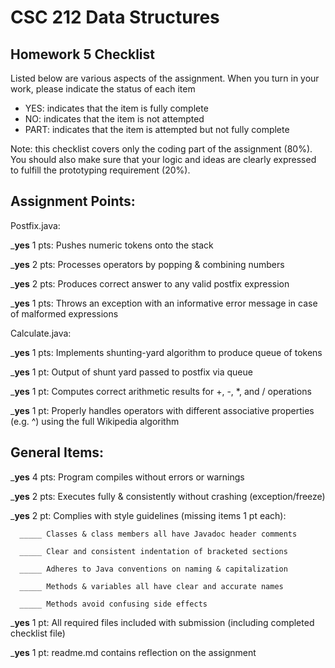 # CSC 212 Data Structures
## Homework 5 Checklist

Listed below are various aspects of the assignment.  When you turn in
your work, please indicate the status of each item

- YES: indicates that the item is fully complete
- NO: indicates that the item is not attempted
- PART: indicates that the item is attempted but not fully complete

Note: this checklist covers only the coding part of the assignment (80%).
You should also make sure that your logic and ideas are clearly expressed to fulfill the prototyping requirement (20%).

## Assignment Points:

Postfix.java:

___yes__ 1 pts: Pushes numeric tokens onto the stack

___yes__ 2 pts: Processes operators by popping & combining numbers

___yes__ 2 pts: Produces correct answer to any valid postfix expression

___yes__ 1 pts: Throws an exception with an informative error message in case of malformed expressions


Calculate.java:

___yes__ 1 pts: Implements shunting-yard algorithm to produce queue of tokens

___yes__ 1 pt: Output of shunt yard passed to postfix via queue

___yes__ 1 pt: Computes correct arithmetic results for +, -, *, and / operations

___yes__ 1 pt: Properly handles operators with different associative properties (e.g. ^) using the full Wikipedia algorithm



## General Items:

___yes__ 4 pts: Program compiles without errors or warnings

___yes__ 2 pts: Executes fully & consistently without crashing (exception/freeze)

___yes__ 2 pt: Complies with style guidelines (missing items 1 pt each):

      _____ Classes & class members all have Javadoc header comments

      _____ Clear and consistent indentation of bracketed sections

      _____ Adheres to Java conventions on naming & capitalization

      _____ Methods & variables all have clear and accurate names

      _____ Methods avoid confusing side effects

___yes__ 1 pt: All required files included with submission (including completed checklist file)

___yes__ 1 pt: readme.md contains reflection on the assignment